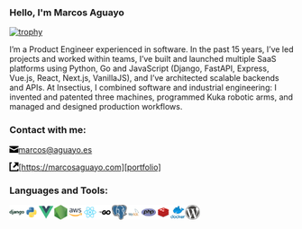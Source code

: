### Hello, I'm Marcos Aguayo
[![trophy](https://github-profile-trophy.vercel.app/?username=maguayo&rank=-C,-B)](https://github.com/maguayo)

I’m a Product Engineer experienced in  software. In the past 15 years, I’ve led projects and worked within teams, I’ve built and launched multiple SaaS platforms using Python, Go and JavaScript (Django, FastAPI, Express, Vue.js, React, Next.js, VanillaJS), and I’ve architected scalable backends and APIs. At Insectius, I combined software and industrial engineering: I invented and patented three machines, programmed Kuka robotic arms, and managed and designed production workflows.

### Contact with me:

<img align="left" alt="Email: " width="16px" src="https://raw.githubusercontent.com/iconic/open-iconic/1d1e8885c5031874b32f4e480e371ce2b1c24144/svg/envelope-closed.svg" /> marcos@aguayo.es

<img align="left" alt="Portfolio: " width="16px" src="https://raw.githubusercontent.com/iconic/open-iconic/1d1e8885c5031874b32f4e480e371ce2b1c24144/svg/external-link.svg" /> [https://marcosaguayo.com][portfolio]


### Languages and Tools:

[<img align="left" alt="Django" width="26px" title="Django" src="https://raw.githubusercontent.com/github/explore/master/topics/django/django.png" />][portfolio]
[<img align="left" alt="Python" width="26px" title="Python" src="https://raw.githubusercontent.com/github/explore/master/topics/python/python.png" />][portfolio]
[<img align="left" alt="Vue" width="26px" title="Vue" src="https://raw.githubusercontent.com/github/explore/master/topics/vue/vue.png" />][portfolio]
[<img align="left" alt="NodeJS" width="26px" title="NodeJS" src="https://raw.githubusercontent.com/github/explore/master/topics/nodejs/nodejs.png" />][portfolio]
[<img align="left" alt="AWS" width="26px" title="AWS" src="https://raw.githubusercontent.com/github/explore/master/topics/aws/aws.png" />][portfolio]
[<img align="left" alt="React & React Native" title="React & React Native" width="26px" src="https://raw.githubusercontent.com/github/explore/master/topics/react-native/react-native.png" />][portfolio]
[<img align="left" alt="Go" title="Go" width="26px" src="https://raw.githubusercontent.com/github/explore/master/topics/go/go.png" />][portfolio]
[<img align="left" alt="Postgresql" title="Postgresql" width="26px" src="https://raw.githubusercontent.com/github/explore/master/topics/postgresql/postgresql.png" />][portfolio]
[<img align="left" alt="MySQL" title="MySQL" width="26px" src="https://raw.githubusercontent.com/github/explore/master/topics/mysql/mysql.png" />][portfolio]
[<img align="left" alt="PHP" title="PHP" width="26px" src="https://raw.githubusercontent.com/github/explore/master/topics/php/php.png" />][portfolio]
[<img align="left" alt="Redis" title="Redis" width="26px" src="https://raw.githubusercontent.com/github/explore/master/topics/redis/redis.png" />][portfolio]
[<img align="left" alt="Docker" title="Docker" width="26px" src="https://raw.githubusercontent.com/github/explore/master/topics/docker/docker.png" />][portfolio]
[<img align="left" alt="Wordpress" title="Wordpress" width="26px" src="https://raw.githubusercontent.com/github/explore/master/topics/wordpress/wordpress.png" />][portfolio]

[portfolio]: https://marcosaguayo.com
